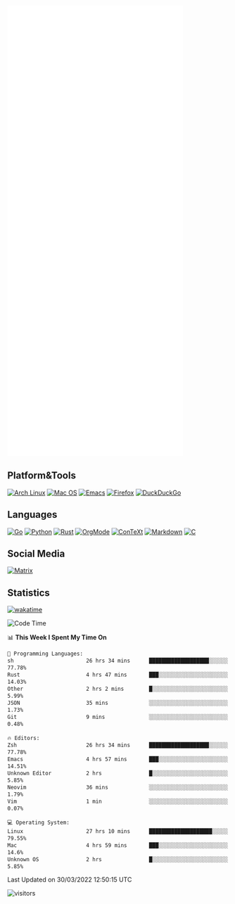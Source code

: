 ![Metrics](https://github.com/SteamedFish/SteamedFish/blob/master/github-metrics.svg)

## Platform&Tools

[![Arch Linux](https://img.shields.io/badge/ArchLinux-1793D1?logo=arch-linux&logoColor=fff&style=flat-square)](https://archlinux.org/)
[![Mac OS](https://img.shields.io/badge/MacOS-000000?style=flat-square&logo=macos&logoColor=F0F0F0)](https://www.apple.com/macos/)
[![Emacs](https://img.shields.io/badge/Emacs-%237F5AB6.svg?&style=flat-square&logo=gnu-emacs&logoColor=white)](https://www.gnu.org/software/emacs/)
[![Firefox](https://img.shields.io/badge/Firefox-FF7139?style=flat-square&logo=Firefox-Browser&logoColor=white)](https://firefox.com/)
[![DuckDuckGo](https://img.shields.io/badge/DuckDuckGo-DE5833?style=flat-square&logo=DuckDuckGo&logoColor=white)](https://duckduckgo.com/)

## Languages

[![Go](https://img.shields.io/badge/Golang-%2300ADD8.svg?style=flat-square&logo=go&logoColor=white)](https://golang.org/)
[![Python](https://img.shields.io/badge/Python-3670A0?style=flat-square&logo=python&logoColor=ffdd54)](https://www.python.org/)
[![Rust](https://img.shields.io/badge/Rust-%23000000.svg?style=flat-square&logo=rust&logoColor=white)](https://www.rust-lang.org/)
[![OrgMode](https://img.shields.io/badge/OrgMode-%23000000.svg?style=flat-square&logo=org&logoColor=white)](https://orgmode.org/)
[![ConTeXt](https://img.shields.io/badge/ConTeXt-%23008080.svg?style=flat-square&logo=latex&logoColor=white)](https://contextgarden.net/)
[![Markdown](https://img.shields.io/badge/MarkDown-%23000000.svg?style=flat-square&logo=markdown&logoColor=white)](https://daringfireball.net/projects/markdown/)
[![C](https://img.shields.io/badge/C-%2300599C.svg?style=flat-square&logo=c&logoColor=white)](https://www.iso.org/standard/74528.html)

## Social Media

[![Matrix](https://img.shields.io/badge/SteamedFish-2CA5E0?style=social&logo=matrix&logoColor=black)](https://matrix.to/#/@i:steamedfish.org)

## Statistics
[![wakatime](https://wakatime.com/badge/user/168280d6-fcf2-4b4f-ad3a-dc4612f35b38.svg)](https://wakatime.com/@168280d6-fcf2-4b4f-ad3a-dc4612f35b38)

<!--START_SECTION:waka-->
![Code Time](http://img.shields.io/badge/Code%20Time-1%2C715%20hrs%2029%20mins-blue)

📊 **This Week I Spent My Time On** 

```text
💬 Programming Languages: 
sh                       26 hrs 34 mins      ███████████████████░░░░░░   77.78% 
Rust                     4 hrs 47 mins       ███░░░░░░░░░░░░░░░░░░░░░░   14.03% 
Other                    2 hrs 2 mins        █░░░░░░░░░░░░░░░░░░░░░░░░   5.99% 
JSON                     35 mins             ░░░░░░░░░░░░░░░░░░░░░░░░░   1.73% 
Git                      9 mins              ░░░░░░░░░░░░░░░░░░░░░░░░░   0.48%

🔥 Editors: 
Zsh                      26 hrs 34 mins      ███████████████████░░░░░░   77.78% 
Emacs                    4 hrs 57 mins       ███░░░░░░░░░░░░░░░░░░░░░░   14.51% 
Unknown Editor           2 hrs               █░░░░░░░░░░░░░░░░░░░░░░░░   5.85% 
Neovim                   36 mins             ░░░░░░░░░░░░░░░░░░░░░░░░░   1.79% 
Vim                      1 min               ░░░░░░░░░░░░░░░░░░░░░░░░░   0.07%

💻 Operating System: 
Linux                    27 hrs 10 mins      ████████████████████░░░░░   79.55% 
Mac                      4 hrs 59 mins       ███░░░░░░░░░░░░░░░░░░░░░░   14.6% 
Unknown OS               2 hrs               █░░░░░░░░░░░░░░░░░░░░░░░░   5.85%

```


 Last Updated on 30/03/2022 12:50:15 UTC
<!--END_SECTION:waka-->

![visitors](https://visitor-badge.laobi.icu/badge?page_id=SteamedFish.SteamedFish)
